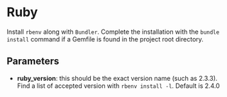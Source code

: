 # Ruby

Install `rbenv` along with `Bundler`. Complete the installation with the `bundle install`
command if a Gemfile is found in the project root directory.

## Parameters

* **ruby_version**: this should be the exact version name (such as 2.3.3).
Find a list of accepted version with `rbenv install -l`. Default is 2.4.0
